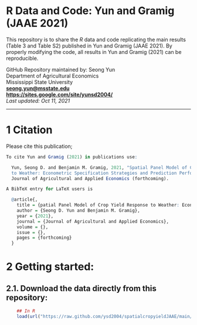 # R Data and Code: Yun and Gramig (JAAE 2021)

This repository is to share the *R* data and code replicating the main results (Table 3 and Table S2) published in Yun and Gramig (JAAE 2021). By properly modifying the code, all results in Yun and Gramig (2021) can be reproducible.

GitHub Repository maintained by: Seong Yun\
Department of Agricultural Economics\
Mississippi State University\
**<seong.yun@msstate.edu>**\
**<https://sites.google.com/site/yunsd2004/>**\
*Last updated: Oct 11, 2021*

------------------------------------------------------------------------

1 Citation
====================================
Please cite this publication;

```r
To cite Yun and Gramig (2021) in publications use:

  Yun, Seong D. and Benjamin M. Gramig, 2021, "Spatial Panel Model of Crop Yield Response
  to Weather: Econometric Specification Strategies and Prediction Performance,"
  Journal of Agricultural and Applied Economics (forthcoming).

A BibTeX entry for LaTeX users is

  @article{,
    title = {patial Panel Model of Crop Yield Response to Weather: Econometric Specification Strategies and Prediction Performance},
    author = {Seong D. Yun and Benjamin M. Gramig},
    year = {2021},
    journal = {Journal of Agricultural and Applied Economics},
    volume = {},
    issue = {},
    pages = {forthcoming}
  }
```

2 Getting started:
==================

2.1. Download the data directly from this repository:
--------------------------------------------------

``` r
    ## In R
    load(url("https://raw.github.com/ysd2004/spatialcropyieldJAAE/main/regdata.rda"))
```
